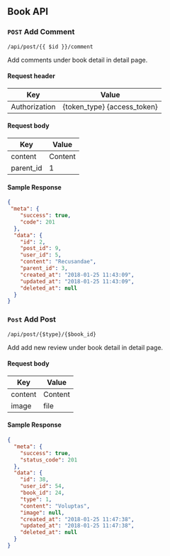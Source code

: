 ## Book API

### `POST` Add Comment
```
/api/post/{{ $id }}/comment

 ```
 Add comments under book detail in detail page.
#### Request header
| Key | Value |
|---|---|
| Authorization | {token_type} {access_token} |

#### Request body
| Key | Value |
|---|---|
| content | Content |
| parent_id | 1 |

#### Sample Response
```json
{
 "meta": {
    "success": true,
    "code": 201
  },
  "data": {
    "id": 2,
    "post_id": 9,
    "user_id": 5,
    "content": "Recusandae",
    "parent_id": 3,
    "created_at": "2018-01-25 11:43:09",
    "updated_at": "2018-01-25 11:43:09",
    "deleted_at": null
  }
}
```

### `Post` Add Post
```
/api/post/{$type}/{$book_id}
```
Add add new review under book detail in detail page.
#### Request body
| Key | Value |
|---|---|
| content | Content |
| image | file |

#### Sample Response
```json
{
  "meta": {
    "success": true,
    "status_code": 201
  },
  "data": {
    "id": 38,
    "user_id": 54,
    "book_id": 24,
    "type": 1,
    "content": "Voluptas",
    "image": null,
    "created_at": "2018-01-25 11:47:38",
    "updated_at": "2018-01-25 11:47:38",
    "deleted_at": null
  }
}
```
